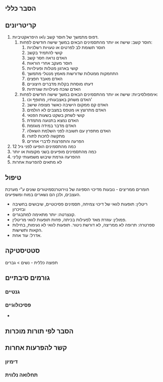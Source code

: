 
## הסבר כללי 

## קריטריונים
1.  דפוס מתמשך של חוסר קשב ו\\או היפראקטיביות.
	1. חוסר קשב: שישה או יותר מהתסמינים הבאים במשך שישה חודשים לפחות:
		1. חוסר תשומת לב לפרטים או טעויות רשלניות
		2. קושי להתמיד בקשב
		3. האדם נראה חסר קשב
		4. חוסר מעקב אחרי הוראות
		5. קושי בארגון מטלות ופעילויות
		6. התחמקות ממטלות שדורשות מאמץ מנטלי מתמשך
		7. האדם מאבד חפצים
		8. דעתו מוסחת בקלות מדברים חיצוניים
		9. האדם שוכח פעילויות שגרתיות
	2. אימפולסיביות: שישה או יותר מהתסמינים הבאים במשך שישה חודשים לפחות:
		1. האדם משחק באצבעותיו, מתופף וכו'
		2. האדם קם ממקום הישיבה כאשר מצופה שישב
		3. האדם מתרוצץ או מטפס במצבים לא הולמים
		4. קושי לשחק בשקט בשעות הפנאי
		5. האדם נמצא בתנועה מתמדת
		6. האדם מדבר במידה מוגזמת
		7. האדם מתפרץ עם תשובה לפני השלמת השאלה
		8. מתקשה לחכות לתורו
		9. הפרעה והתפרצות לדברי אחרים
2. כמה מהתסמינים הופיעו לפני גיל 12
3. כמה מהתסמינים מופיעים בשני מקומות או יותר
4. ההפרעה גורמת שיבוש משמעותי קליני
5. לא מתאים להפרעות אחרות
## טיפול
חומרים ממריצים - נובעות מדיכוי הספיגה של נוירוטרנסמיטורים שונים ע"י מערכת העצבים, ולכן הם נשארים במוח ומשפיעים.
- ריטלין: תופעות לוואי של דיכוי צמיחה, תסמינים פסיכוטיים, שיבושים בחשיבה ובזיכרון
- קונצרטה: יותר מתאימה למתבגרים.
- פמולין: עוזרת מאד לפעילות בכיתה, פחות תופעות לוואי מריטלין.
- ספרטרה: תרופה לא ממריצה, לא דורשת ניטור. תופעות לוואי לא נעימות, בחילות הקאות ותשישות.
- אדרל: עוד אחת.


## סטטיסטיקה
תפוצה כללית - 
נשים > גברים
## גורמים סיבתיים
### גנטיים
### פסיכולוגיים
* 
## הסבר לפי תורות מוכרות


## קשר להפרעות אחרות

### דימיון
### תחלואה נלווית
